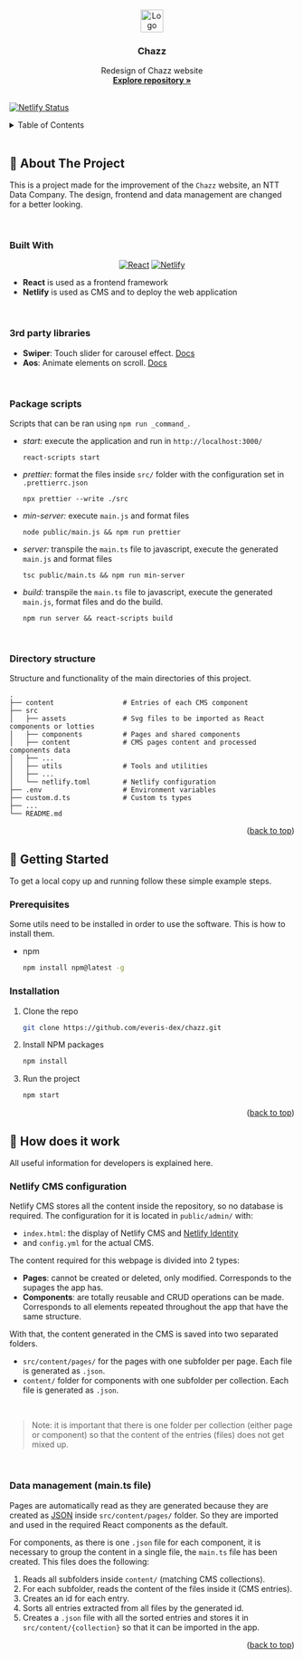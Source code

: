 <a id="readme-top"></a>

<!-- PROJECT LOGO -->
<br />
<div align="center">
  <a href="https://github.com/everis-dex/chazz">
    <img src="assets/logo-chazz_readme.svg" alt="Logo" height="40">
  </a>

<h3 align="center"><strong>Chazz</strong></h3>

  <p align="center">
    Redesign of Chazz website
    <br />
    <a href="https://github.com/everis-dex/chazz"><strong>Explore repository »</strong></a>
    <br />
    <br />
  </p>
</div>

[![Netlify Status](https://api.netlify.com/api/v1/badges/326cff08-eb5a-4366-8976-6e714c3bab57/deploy-status)](https://app.netlify.com/sites/chazz-design/deploys)

<!-- TABLE OF CONTENTS -->
<details>
  <summary>Table of Contents</summary>
  <ol>
    <li>
      <a href="#about-the-project">About The Project</a>
      <ul>
        <li><a href="#built-with">Built With</a></li>
        <li><a href="#3rd-party-libraries">Built With</a></li>
        <li><a href="#package-scripts">Package scripts</a></li>
        <li><a href="#directory-structure">Directory structure</a></li>
      </ul>
    </li>
    <li>
      <a href="#getting-started">Getting Started</a>
      <ul>
        <li><a href="#prerequisites">Prerequisites</a></li>
        <li><a href="#installation">Installation</a></li>
      </ul>
    </li>
    <li>
      <a href="#how-it-works">How does it work</a>
      <ul>
        <li><a href="#NetlifyCMS-config">Netlify CMS configuration</a></li>
        <li><a href="#data-management">Data management (main.ts file)</a></li>
      </ul>
    </li>
  </ol>
</details>

<br>

<!-- ABOUT THE PROJECT -->
<div id="about-the-project"></div>

## 📌 About The Project

This is a project made for the improvement of the `Chazz` website, an NTT Data Company. The design, frontend and data management are changed for a better looking.

<br>

### Built With

<div align="center">

[![React][react.js]][react-url]
[![Netlify][netlify.com]][netlify-url]

</div>

- **React** is used as a frontend framework
- **Netlify** is used as CMS and to deploy the web application

<br>

<!-- 3RD PARTY LIBRARIES -->
<div id="3rd-party-libraries"></div>

### 3rd party libraries

- **Swiper**: Touch slider for carousel effect. [Docs](https://swiperjs.com/)
- **Aos**: Animate elements on scroll. [Docs](https://michalsnik.github.io/aos/)

<br>

<!-- PACKAGE SCRIPTS -->
<div id="package-scripts"></div>

### Package scripts

Scripts that can be ran using `npm run _command_`.

- _start:_ execute the application and run in `http://localhost:3000/`
  ```
  react-scripts start
  ```
- _prettier:_ format the files inside `src/` folder with the configuration set in `.prettierrc.json`
  ```
  npx prettier --write ./src
  ```
- _min-server:_ execute `main.js` and format files
  ```
  node public/main.js && npm run prettier
  ```
- _server:_ transpile the `main.ts` file to javascript, execute the generated `main.js` and format files
  ```
  tsc public/main.ts && npm run min-server
  ```
- _build:_ transpile the `main.ts` file to javascript, execute the generated `main.js`, format files and do the build.
  ```
  npm run server && react-scripts build
  ```

<br>

<div id="directory-structure"></div>

### Directory structure

Structure and functionality of the main directories of this project.

```
.
├── content                 # Entries of each CMS component
├── src
│   ├── assets              # Svg files to be imported as React components or lotties
│   ├── components          # Pages and shared components
│   ├── content             # CMS pages content and processed components data
│   ├── ...
│   ├── utils               # Tools and utilities
│   ├── ...
│   └── netlify.toml        # Netlify configuration
├── .env                    # Environment variables
├── custom.d.ts             # Custom ts types
├── ...
└── README.md
```

<p align="right">(<a href="#readme-top">back to top</a>)</p>

<!-- GETTING STARTED -->
<div id="getting-started"></div>

## 🌱 Getting Started

To get a local copy up and running follow these simple example steps.

### Prerequisites

Some utils need to be installed in order to use the software. This is how to install them.

- npm
  ```sh
  npm install npm@latest -g
  ```

### Installation

1. Clone the repo
   ```sh
   git clone https://github.com/everis-dex/chazz.git
   ```
2. Install NPM packages
   ```sh
   npm install
   ```
3. Run the project
   ```sh
   npm start
   ```

<p align="right">(<a href="#readme-top">back to top</a>)</p>

<!-- HOW DOES IT WORK -->
<div id="how-it-works"></div>

## 🔬 How does it work

All useful information for developers is explained here.

<!-- NETLIFY CMS CONFIG -->
<div id="NetlifyCMS-config"></div>

### Netlify CMS configuration

Netlify CMS stores all the content inside the repository, so no database is required. The configuration for it is located in `public/admin/` with:

- `index.html`: the display of Netlify CMS and [Netlify Identity](https://docs.netlify.com/visitor-access/identity/)
- and `config.yml` for the actual CMS.

The content required for this webpage is divided into 2 types:

- **Pages**: cannot be created or deleted, only modified. Corresponds to the supages the app has.
- **Components**: are totally reusable and CRUD operations can be made. Corresponds to all elements repeated throughout the app that have the same structure.

With that, the content generated in the CMS is saved into two separated folders.

- `src/content/pages/` for the pages with one subfolder per page. Each file is generated as `.json`.
- `content/` folder for components with one subfolder per collection. Each file is generated as `.json`.

<br>

> Note: it is important that there is one folder per collection (either page or component) so that the content of the entries (files) does not get mixed up.

<br>

<!-- DATA MANAGEMENT -->
<div id="data-management"></div>

### Data management (main.ts file)

Pages are automatically read as they are generated because they are created as [JSON](https://www.json.org/json-es.html) inside `src/content/pages/` folder. So they are imported and used in the required React components as the default.

For components, as there is one `.json` file for each component, it is necessary to group the content in a single file, the `main.ts` file has been created. This files does the following:

1. Reads all subfolders inside `content/` (matching CMS collections).
2. For each subfolder, reads the content of the files inside it (CMS entries).
3. Creates an id for each entry.
4. Sorts all entries extracted from all files by the generated id.
5. Creates a `.json` file with all the sorted entries and stores it in `src/content/{collection}` so that it can be imported in the app.

<p align="right">(<a href="#readme-top">back to top</a>)</p>

<!-- MARKDOWN LINKS & IMAGES -->
<!-- @see: https://www.markdownguide.org/basic-syntax/#reference-style-links -->

[react.js]: https://img.shields.io/badge/React-20232A?style=for-the-badge&logo=react&logoColor=61DAFB
[react-url]: https://reactjs.org/
[netlify-url]: https://www.netlify.com/
[netlify.com]: https://img.shields.io/badge/Netlify-00C7B7?style=for-the-badge&logo=netlify&logoColor=white
